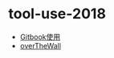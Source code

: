 # tool-use-2018

- [Gitbook使用](./A1-Gitbook/Gitbook入门.md)
- [overTheWall](./A2-overTheWall/windscribe.md)

